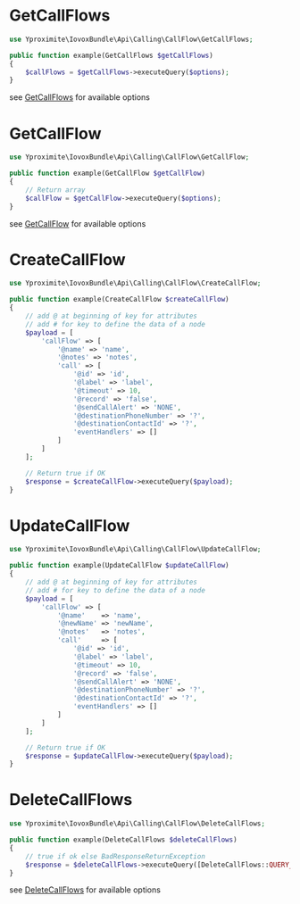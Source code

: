 # GetCallFlows

```php
use Yproximite\IovoxBundle\Api\Calling\CallFlow\GetCallFlows;

public function example(GetCallFlows $getCallFlows)
{
    $callFlows = $getCallFlows->executeQuery($options);
}
```

see [GetCallFlows](../../src/Api/Calling/CallFlow/GetCallFlows.php) for available options

# GetCallFlow

```php
use Yproximite\IovoxBundle\Api\Calling\CallFlow\GetCallFlow;

public function example(GetCallFlow $getCallFlow)
{
    // Return array
    $callFlow = $getCallFlow->executeQuery($options);
}
```

see [GetCallFlow](../../src/Api/Calling/CallFlow/GetCallFlow.php) for available options

# CreateCallFlow

```php
use Yproximite\IovoxBundle\Api\Calling\CallFlow\CreateCallFlow;

public function example(CreateCallFlow $createCallFlow)
{
    // add @ at beginning of key for attributes
    // add # for key to define the data of a node
    $payload = [
        'callFlow' => [
            '@name' => 'name',
            '@notes' => 'notes',
            'call' => [
                '@id' => 'id',
                '@label' => 'label',
                '@timeout' => 10,
                '@record' => 'false',
                '@sendCallAlert' => 'NONE',
                '@destinationPhoneNumber' => '?',
                '@destinationContactId' => '?',
                'eventHandlers' => []
            ]
        ]
    ];

    // Return true if OK
    $response = $createCallFlow->executeQuery($payload);
}
```

# UpdateCallFlow

```php
use Yproximite\IovoxBundle\Api\Calling\CallFlow\UpdateCallFlow;

public function example(UpdateCallFlow $updateCallFlow)
{
    // add @ at beginning of key for attributes
    // add # for key to define the data of a node
    $payload = [
        'callFlow' => [
            '@name'    => 'name',
            '@newName' => 'newName',
            '@notes'   => 'notes',
            'call'     => [
                '@id' => 'id',
                '@label' => 'label',
                '@timeout' => 10,
                '@record' => 'false',
                '@sendCallAlert' => 'NONE',
                '@destinationPhoneNumber' => '?',
                '@destinationContactId' => '?',
                'eventHandlers' => []
            ]
        ]
    ];

    // Return true if OK
    $response = $updateCallFlow->executeQuery($payload);
}
```

# DeleteCallFlows

```php
use Yproximite\IovoxBundle\Api\Calling\CallFlow\DeleteCallFlows;

public function example(DeleteCallFlows $deleteCallFlows)
{
    // true if ok else BadResponseReturnException
    $response = $deleteCallFlows->executeQuery([DeleteCallFlows::QUERY_PARAMETER_CALL_FLOWS => 'call_flow_name|other_call_flow_name']);
}
```

see [DeleteCallFlows](../../src/Api/Calling/CallFlow/DeleteCallFlows.php) for available options
